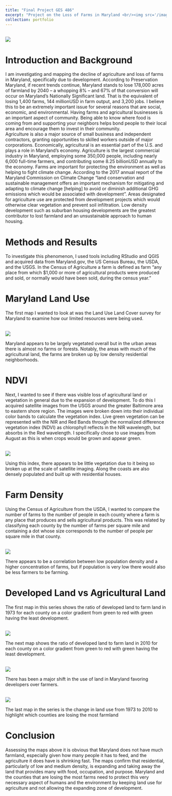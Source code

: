 ```yaml
---
title: "Final Project GES 486"
excerpt: "Project on the Loss of Farms in Maryland <br/><img src='/images/clagett-barns-with-sunflowers-roshani-kothari-1171x593.png'>"
collection: portfolio
---
```


<br/><img src='/images/farm.png'>

Introduction and Background
=====
I am investigating and mapping the decline of agriculture and loss of farms in Maryland, specifically due to development.
According to Preservation Maryland, if recent trends continue, Maryland stands to lose 178,000 acres of farmland by 
2040 – a whopping 8% – and 67% of that conversion will occur on Maryland’s Nationally Significant land. That 
is the equivalent of losing 1,400 farms, 144 millionUSD in farm output, and 3,200 jobs. I believe this to be an
extremely important issue for several reasons that are social, economic, and environmental.  Having farms and 
agricultural businesses is an important aspect of community.  Being able to know where food is coming from and 
supporting your neighbors helps bond people to their local area and encourage them to invest in their community.  
Agriculture is also a major source of small business and independent contractors, granting opportunities to skilled
workers outside of major corporations.  Economically, agricultural is an essential part of the U.S. and plays a role
in Maryland’s economy. Agriculture is the largest commercial industry in Maryland, employing some 350,000 people,
including nearly 6,000 full-time farmers, and contributing some 8.25 billionUSD annually to the economy. Farms are
important for protecting the environment as well as helping to fight climate change. According to the 2017 annual
report of the Maryland Commission on Climate Change “land conservation and sustainable management offers an important
mechanism for mitigating and adapting to climate change [helping] to avoid or diminish additional GHG emissions which
would be associated with development”.   Areas designated for agriculture use are protected from development projects
which would otherwise clear vegetation and prevent soil infiltration.   Low density development such as suburban housing
developments are the greatest contributor to lost farmland and an unsustainable approach to human housing.


Methods and Results
======

To investigate this phenomenon, I used tools including RStudio and QGIS and acquired data from Maryland.gov, the US Census
Bureau, the USDA, and the USGS.  In the Census of Agriculture a farm is defined as farm “any place from which $1,000 or more
of agricultural products were produced and sold, or normally would have been sold, during the census year.”  

Maryland Land Use
=
The first map I wanted to look at was the Land Use Land Cover survey for Maryland to examine how our limited resources were 
being used.  


<br/><img src='/images/landuse.png'>

Maryland appears to be largely vegetated overall but in the urban areas there is almost no farms or forests. Notably, the areas
with much of the agricultural land, the farms are broken up by low density residential neighborhoods. 


NDVI
=
Next, I wanted to see if there was visible loss of agricultural land or vegetation in general due to the expansion of development.
To do this I acquired satellite images from the USGS around the greater Baltimore area to eastern shore region. The images were broken 
down into their individual color bands to calculate the vegetation index. Live green vegetation can be represented with the NIR and
Red Bands through the normalized difference vegetation index (NDVI) as chlorophyll reflects in the NIR wavelength, but absorbs in the 
Red wavelength.  I specifically chose to use images from August as this is when crops would be grown and appear green.


<br/><img src='/images/NDVI.png'>


Using this index, there appears to be little vegetation due to it being so broken up at the scale of satellite imaging.  Along the 
coasts are also densely populated and built up with residential houses. 


Farm Density
=
Using the Census of Agriculture from the USDA, I wanted to compare the number of farms to the number of people in each county where a 
farm is any place that produces and sells agricultural products.  This was related by classifying each county by the number of farms per 
square mile and containing a dot whose size corresponds to the number of people per square mile in that county. 


<br/><img src='/images/farmdensity.png'>


There appears to be a correlation between low population density and a higher concentration of farms, but if population is very low there would also be less farmers to be farming. 



Developed Land vs Agricultural Land
=

The first map in this series shows the ratio of developed land to farm land in 1973 for each county on a color gradient from green to red 
with green having the least development.  


<br/><img src='/images/LU1973.png'>


The next map shows the ratio of developed land to farm land in 2010 for each county on a color gradient from green to red with green having
the least development.


<br/><img src='/images/LU2010.png'>

There has been a major shift in the use of land in Maryland favoring developers over farmers.


<br/><img src='/images/deltafarm.png'>

The last map in the series is the change in land use from 1973 to 2010 to highlight which counties are losing the most farmland


Conclusion
======
Assessing the maps above it is obvious that Maryland does not have much farmland, especially given how many people it has to feed, and the agriculture it does have is shrinking fast.  The maps confirm that residential, particularly of low and medium density, is expanding and taking away the land that provides many with food, occupation, and purpose.  Maryland and the counties that are losing the most farms need to protect this very necessary aspect of humans and the environment by keeping land use for agriculture and not allowing the expanding zone of development.







